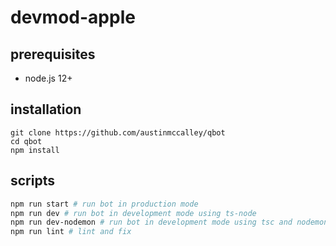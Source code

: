 # devmod-apple

## prerequisites

- node.js 12+

## installation

```
git clone https://github.com/austinmccalley/qbot
cd qbot
npm install
```

## scripts

```bash
npm run start # run bot in production mode
npm run dev # run bot in development mode using ts-node
npm run dev-nodemon # run bot in development mode using tsc and nodemon
npm run lint # lint and fix
```
